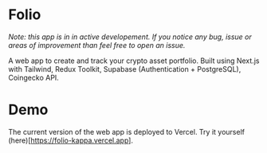 # Folio

<em>Note: this app is in in active developement. If you notice any bug, issue or areas of improvement than feel free to open an issue.</em>

A web app to create and track your crypto asset portfolio. Built using Next.js with Tailwind, Redux Toolkit, Supabase (Authentication + PostgreSQL), Coingecko API.

# Demo

The current version of the web app is deployed to Vercel. Try it yourself (here)[https://folio-kappa.vercel.app].
